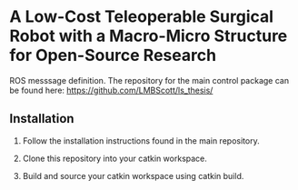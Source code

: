 # A Low-Cost Teleoperable Surgical Robot with a Macro-Micro Structure for Open-Source Research
ROS messsage definition. The repository for the main control package can be found here: https://github.com/LMBScott/ls_thesis/

## Installation
1. Follow the installation instructions found in the main repository.

2. Clone this repository into your catkin workspace.

3. Build and source your catkin workspace using catkin build.

